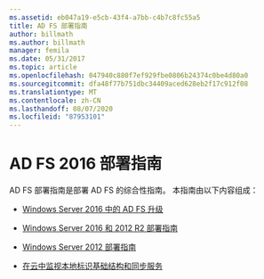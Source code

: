 ```yaml
---
ms.assetid: eb047a19-e5cb-43f4-a7bb-c4b7c8fc55a5
title: AD FS 部署指南
author: billmath
ms.author: billmath
manager: femila
ms.date: 05/31/2017
ms.topic: article
ms.openlocfilehash: 047940c880f7ef929fbe0806b24374c0be4d80a0
ms.sourcegitcommit: dfa48f77b751dbc34409aced628eb2f17c912f08
ms.translationtype: MT
ms.contentlocale: zh-CN
ms.lasthandoff: 08/07/2020
ms.locfileid: "87953101"
---
```

# <a name="ad-fs-2016-deployment-guide"></a>AD FS 2016 部署指南


AD FS 部署指南是部署 AD FS 的综合性指南。  本指南由以下内容组成：


* [Windows Server 2016 中的 AD FS 升级](./upgrading-to-ad-fs-in-windows-server.md)

* [Windows Server 2016 和 2012 R2 部署指南](Windows-Server-2012-R2-AD-FS-Deployment-Guide.md)

* [Windows Server 2012 部署指南](Windows-Server-2012-AD-FS-Deployment-Guide.md)

* [在云中监视本地标识基础结构和同步服务](/azure/active-directory/hybrid/whatis-hybrid-identity)

